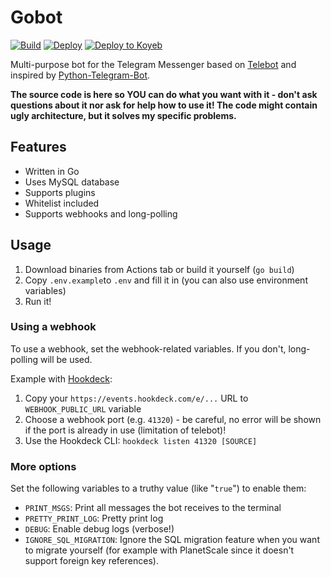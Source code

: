 # Gobot

[![Build](https://github.com/Brawl345/gobot/actions/workflows/build.yml/badge.svg "GitHub Actions Build Badge")](https://github.com/Brawl345/gobot/actions/workflows/build.yml) [![Deploy](https://www.herokucdn.com/deploy/button.svg)](https://heroku.com/deploy) [![Deploy to Koyeb](https://www.koyeb.com/static/images/deploy/button.svg)](https://app.koyeb.com/deploy?type=git&name=gobot&ports=8080;http;/&repository=github.com/Brawl345/gobot&branch=master)



Multi-purpose bot for the Telegram Messenger based on [Telebot](https://github.com/tucnak/telebot/) and inspired
by [Python-Telegram-Bot](https://github.com/python-telegram-bot/python-telegram-bot).

**The source code is here so YOU can do what you want with it - don't ask questions about it nor ask for help how to use
it! The code might contain ugly architecture, but it solves my specific problems.**

## Features

* Written in Go
* Uses MySQL database
* Supports plugins
* Whitelist included
* Supports webhooks and long-polling

## Usage

1. Download binaries from Actions tab or build it yourself (`go build`)
2. Copy `.env.example`to `.env` and fill it in (you can also use environment variables)
3. Run it!

### Using a webhook

To use a webhook, set the webhook-related variables. If you don't, long-polling will be used.

Example with [Hookdeck](https://hookdeck.com/):

1. Copy your `https://events.hookdeck.com/e/...` URL to `WEBHOOK_PUBLIC_URL` variable
2. Choose a webhook port (e.g. `41320`) - be careful, no error will be shown if the port is already in use (limitation
   of telebot)!
3. Use the Hookdeck CLI: `hookdeck listen 41320 [SOURCE]`

### More options

Set the following variables to a truthy value (like "`true`") to enable them:

* `PRINT_MSGS`: Print all messages the bot receives to the terminal
* `PRETTY_PRINT_LOG`: Pretty print log
* `DEBUG`: Enable debug logs (verbose!)
* `IGNORE_SQL_MIGRATION`: Ignore the SQL migration feature when you want to migrate yourself (for example with
  PlanetScale since it doesn't support foreign key references).
